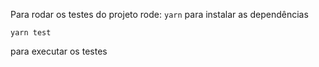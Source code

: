 Para rodar os testes do projeto rode: 
`yarn`
para instalar as dependências 

`yarn test`

para executar os testes 
